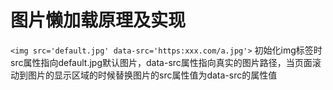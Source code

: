 # 图片懒加载原理及实现

`<img src='default.jpg' data-src='https:xxx.com/a.jpg'>` 初始化img标签时src属性指向default.jpg默认图片，data-src属性指向真实的图片路径，当页面滚动到图片的显示区域的时候替换图片的src属性值为data-src的属性值